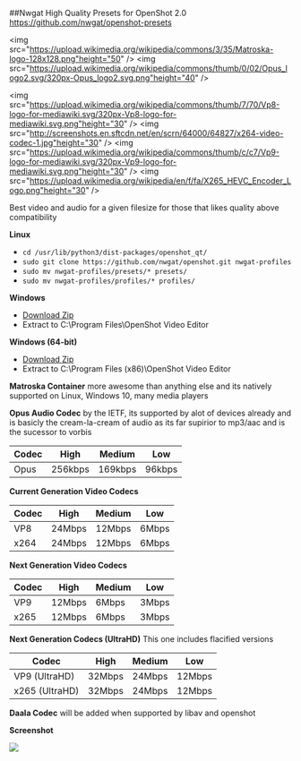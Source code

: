 ##Nwgat High Quality Presets for OpenShot 2.0
https://github.com/nwgat/openshot-presets

<img src="https://upload.wikimedia.org/wikipedia/commons/3/35/Matroska-logo-128x128.png"height="50" />
<img src="https://upload.wikimedia.org/wikipedia/commons/thumb/0/02/Opus_logo2.svg/320px-Opus_logo2.svg.png"height="40" />

<img src="https://upload.wikimedia.org/wikipedia/commons/thumb/7/70/Vp8-logo-for-mediawiki.svg/320px-Vp8-logo-for-mediawiki.svg.png"height="30" />
<img src="http://screenshots.en.sftcdn.net/en/scrn/64000/64827/x264-video-codec-1.jpg"height="30" />
<img src="https://upload.wikimedia.org/wikipedia/commons/thumb/c/c7/Vp9-logo-for-mediawiki.svg/320px-Vp9-logo-for-mediawiki.svg.png"height="30" />
<img src="https://upload.wikimedia.org/wikipedia/en/f/fa/X265_HEVC_Encoder_Logo.png"height="30" />

Best video and audio for a given filesize
for those that likes quality above compatibility 

**Linux**
* `cd /usr/lib/python3/dist-packages/openshot_qt/`
* `sudo git clone https://github.com/nwgat/openshot.git nwgat-profiles`
* `sudo mv nwgat-profiles/presets/* presets/`
* `sudo mv nwgat-profiles/profiles/* profiles/`

**Windows**
* [Download Zip](https://github.com/nwgat/openshot/archive/master.zip)
* Extract to C:\Program Files\OpenShot Video Editor

**Windows (64-bit)**
* [Download Zip](https://github.com/nwgat/openshot/archive/master.zip)
* Extract to C:\Program Files (x86)\OpenShot Video Editor

**Matroska Container** more awesome than anything else and its natively supported on Linux, Windows 10, many media players

**Opus Audio Codec** by the IETF, its supported by alot of devices already and is basicly the cream-la-cream of audio as its far supirior to mp3/aac and is the sucessor to vorbis

Codec  | High | Medium | Low
------------- | -------------  | -------------  | ------------- 
Opus  | 256kbps | 169kbps | 96kbps

**Current Generation Video Codecs**

Codec  | High | Medium | Low
------------- | -------------  | -------------  | ------------- 
VP8  | 24Mbps | 12Mbps | 6Mbps
x264 | 24Mbps | 12Mbps | 6Mbps

**Next Generation Video Codecs**

Codec  | High | Medium | Low
------------- | -------------  | -------------  | ------------- 
VP9  | 12Mbps | 6Mbps | 3Mbps
x265 | 12Mbps | 6Mbps | 3Mbps

**Next Generation Codecs (UltraHD)**
This one includes flacified versions

Codec  | High | Medium | Low
------------- | -------------  | -------------  | ------------- 
VP9 (UltraHD)  | 32Mbps | 24Mbps | 12Mbps
x265 (UltraHD)  | 32Mbps | 24Mbps | 12Mbps

**Daala Codec**
will be added when supported by libav and openshot

**Screenshot**

![](http://i.imgur.com/NKzQv3h.png)
